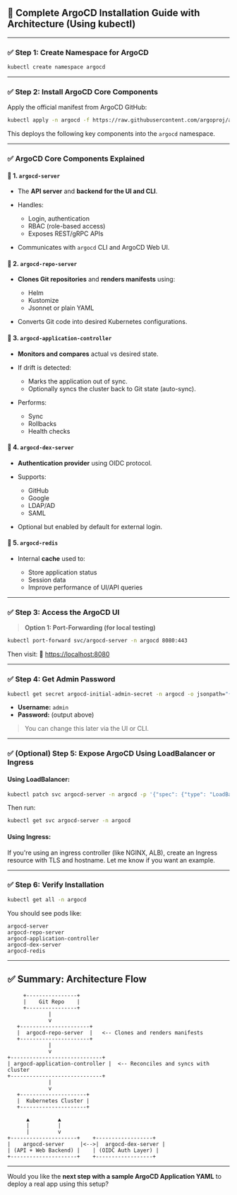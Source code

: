 

## 🚀 **Complete ArgoCD Installation Guide with Architecture (Using kubectl)**

---

### ✅ **Step 1: Create Namespace for ArgoCD**

```bash
kubectl create namespace argocd
```

---

### ✅ **Step 2: Install ArgoCD Core Components**

Apply the official manifest from ArgoCD GitHub:

```bash
kubectl apply -n argocd -f https://raw.githubusercontent.com/argoproj/argo-cd/stable/manifests/install.yaml
```

This deploys the following key components into the `argocd` namespace.

---

### ✅ **ArgoCD Core Components Explained**

#### 📘 1. `argocd-server`

* The **API server** and **backend for the UI and CLI**.
* Handles:

  * Login, authentication
  * RBAC (role-based access)
  * Exposes REST/gRPC APIs
* Communicates with `argocd` CLI and ArgoCD Web UI.

#### 📘 2. `argocd-repo-server`

* **Clones Git repositories** and **renders manifests** using:

  * Helm
  * Kustomize
  * Jsonnet or plain YAML
* Converts Git code into desired Kubernetes configurations.

#### 📘 3. `argocd-application-controller`

* **Monitors and compares** actual vs desired state.
* If drift is detected:

  * Marks the application out of sync.
  * Optionally syncs the cluster back to Git state (auto-sync).
* Performs:

  * Sync
  * Rollbacks
  * Health checks

#### 📘 4. `argocd-dex-server`

* **Authentication provider** using OIDC protocol.
* Supports:

  * GitHub
  * Google
  * LDAP/AD
  * SAML
* Optional but enabled by default for external login.

#### 📘 5. `argocd-redis`

* Internal **cache** used to:

  * Store application status
  * Session data
  * Improve performance of UI/API queries

---

### ✅ **Step 3: Access the ArgoCD UI**

> **Option 1: Port-Forwarding (for local testing)**

```bash
kubectl port-forward svc/argocd-server -n argocd 8080:443
```

Then visit:
🔗 [https://localhost:8080](https://localhost:8080)

---

### ✅ **Step 4: Get Admin Password**

```bash
kubectl get secret argocd-initial-admin-secret -n argocd -o jsonpath="{.data.password}" | base64 -d && echo
```

* **Username:** `admin`
* **Password:** (output above)

> You can change this later via the UI or CLI.

---

### ✅ **(Optional) Step 5: Expose ArgoCD Using LoadBalancer or Ingress**

#### Using LoadBalancer:

```bash
kubectl patch svc argocd-server -n argocd -p '{"spec": {"type": "LoadBalancer"}}'
```

Then run:

```bash
kubectl get svc argocd-server -n argocd
```

#### Using Ingress:

If you're using an ingress controller (like NGINX, ALB), create an Ingress resource with TLS and hostname. Let me know if you want an example.

---

### ✅ **Step 6: Verify Installation**

```bash
kubectl get all -n argocd
```

You should see pods like:

```
argocd-server
argocd-repo-server
argocd-application-controller
argocd-dex-server
argocd-redis
```

---

## ✅ Summary: Architecture Flow

```text
     +----------------+
     |    Git Repo    |
     +----------------+
             |
             v
   +----------------------+
   |  argocd-repo-server  |   <-- Clones and renders manifests
   +----------------------+
             |
             v
+-----------------------------+
| argocd-application-controller |  <-- Reconciles and syncs with cluster
+-----------------------------+
             |
             v
   +---------------------+
   |  Kubernetes Cluster |
   +---------------------+

      ▲         ▲
      |         |
      |         v
+---------------------+    +------------------+
|    argocd-server     |<-->|  argocd-dex-server |
| (API + Web Backend) |    | (OIDC Auth Layer) |
+---------------------+    +------------------+
```

---

Would you like the **next step with a sample ArgoCD Application YAML** to deploy a real app using this setup?
